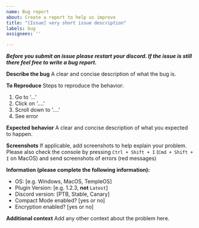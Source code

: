 ```yaml
---
name: Bug report
about: Create a report to help us improve
title: "[Issue] very short issue description"
labels: bug
assignees: ''

---
```


_**Before you submit an issue please restart your discord. If the issue is still there feel free to write a bug report.**_

**Describe the bug**
A clear and concise description of what the bug is.

**To Reproduce**
Steps to reproduce the behavior:
1. Go to '...'
2. Click on '....'
3. Scroll down to '....'
4. See error

**Expected behavior**
A clear and concise description of what you expected to happen.

**Screenshots**
If applicable, add screenshots to help explain your problem.
Please also check the console by pressing `Ctrl + Shift + I` (`Cmd + Shift + I` on MacOS) and send screenshots of errors (red messages)

**Information (please complete the following information):**
 - OS: [e.g. Windows, MacOS, TempleOS]
 - Plugin Version: [e.g. 1.2.3, **not** `Latest`]
 - Discord version: [PTB, Stable, Canary]
 - Compact Mode enabled? [yes or no]
 - Encryption enabled? [yes or no]

**Additional context**
Add any other context about the problem here.
